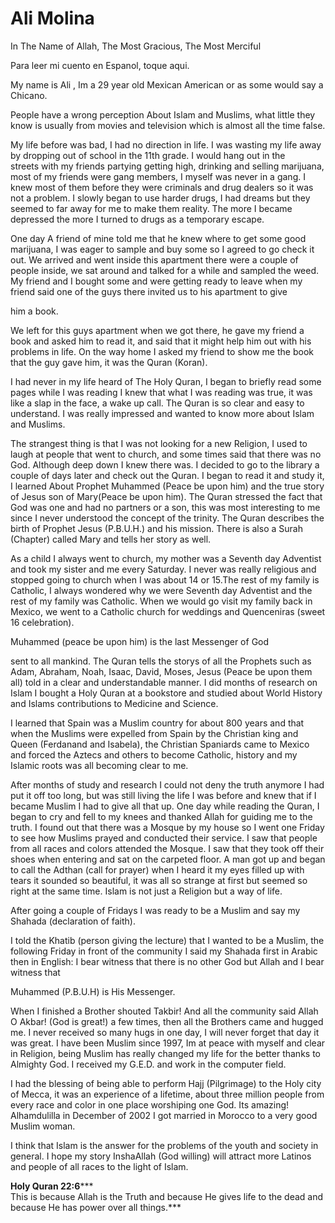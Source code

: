 Ali Molina
==========

In The Name of Allah, The Most Gracious, The Most Merciful

Para leer mi cuento en Espanol, toque aqui.

My name is Ali , Im a 29 year old Mexican American or as some would say
a Chicano.

People have a wrong perception About Islam and Muslims, what little they
know is usually from movies and television which is almost all the time
false.

My life before was bad, I had no direction in life. I was wasting my
life away by dropping out of school in the 11th grade. I would hang out
in the streets with my friends partying getting high, drinking and
selling marijuana, most of my friends were gang members, I myself was
never in a gang. I knew most of them before they were criminals and drug
dealers so it was not a problem. I slowly began to use harder drugs, I
had dreams but they seemed to far away for me to make them reality. The
more I became depressed the more I turned to drugs as a temporary
escape.

One day A friend of mine told me that he knew where to get some good
marijuana, I was eager to sample and buy some so I agreed to go check it
out. We arrived and went inside this apartment there were a couple of
people inside, we sat around and talked for a while and sampled the
weed. My friend and I bought some and were getting ready to leave when
my friend said one of the guys there invited us to his apartment to give

him a book.

We left for this guys apartment when we got there, he gave my friend a
book and asked him to read it, and said that it might help him out with
his problems in life. On the way home I asked my friend to show me the
book that the guy gave him, it was the Quran (Koran).

I had never in my life heard of The Holy Quran, I began to briefly read
some pages while I was reading I knew that what I was reading was true,
it was like a slap in the face, a wake up call. The Quran is so clear
and easy to understand. I was really impressed and wanted to know more
about Islam and Muslims.

The strangest thing is that I was not looking for a new Religion, I used
to laugh at people that went to church, and some times said that there
was no God. Although deep down I knew there was. I decided to go to the
library a couple of days later and check out the Quran. I began to read
it and study it, I learned About Prophet Muhammed (Peace be upon him)
and the true story of Jesus son of Mary(Peace be upon him). The Quran
stressed the fact that God was one and had no partners or a son, this
was most interesting to me since I never understood the concept of the
trinity. The Quran describes the birth of Prophet Jesus (P.B.U.H.) and
his mission. There is also a Surah (Chapter) called Mary and tells her
story as well.

As a child I always went to church, my mother was a Seventh day
Adventist and took my sister and me every Saturday. I never was really
religious and stopped going to church when I was about 14 or 15.The rest
of my family is Catholic, I always wondered why we were Seventh day
Adventist and the rest of my family was Catholic. When we would go visit
my family back in Mexico, we went to a Catholic church for weddings and
Quenceniras (sweet 16 celebration).

Muhammed (peace be upon him) is the last Messenger of God

sent to all mankind. The Quran tells the storys of all the Prophets such
as Adam, Abraham, Noah, Isaac, David, Moses, Jesus (Peace be upon them
all) told in a clear and understandable manner. I did months of research
on Islam I bought a Holy Quran at a bookstore and studied about World
History and Islams contributions to Medicine and Science.

I learned that Spain was a Muslim country for about 800 years and that
when the Muslims were expelled from Spain by the Christian king and
Queen (Ferdanand and Isabela), the Christian Spaniards came to Mexico
and forced the Aztecs and others to become Catholic, history and my
Islamic roots was all becoming clear to me.

After months of study and research I could not deny the truth anymore I
had put it off too long, but was still living the life I was before and
knew that if I became Muslim I had to give all that up. One day while
reading the Quran, I began to cry and fell to my knees and thanked Allah
for guiding me to the truth. I found out that there was a Mosque by my
house so I went one Friday to see how Muslims prayed and conducted their
service. I saw that people from all races and colors attended the
Mosque. I saw that they took off their shoes when entering and sat on
the carpeted floor. A man got up and began to call the Adthan (call for
prayer) when I heard it my eyes filled up with tears it sounded so
beautiful, it was all so strange at first but seemed so right at the
same time. Islam is not just a Religion but a way of life.

After going a couple of Fridays I was ready to be a Muslim and say my
Shahada (declaration of faith).

I told the Khatib (person giving the lecture) that I wanted to be a
Muslim, the following Friday in front of the community I said my Shahada
first in Arabic then in English: I bear witness that there is no other
God but Allah and I bear witness that

Muhammed (P.B.U.H) is His Messenger.

When I finished a Brother shouted Takbir! And all the community said
Allah O Akbar! (God is great!) a few times, then all the Brothers came
and hugged me. I never received so many hugs in one day, I will never
forget that day it was great. I have been Muslim since 1997, Im at peace
with myself and clear in Religion, being Muslim has really changed my
life for the better thanks to Almighty God. I received my G.E.D. and
work in the computer field.

I had the blessing of being able to perform Hajj (Pilgrimage) to the
Holy city of Mecca, it was an experience of a lifetime, about three
million people from every race and color in one place worshiping one
God. Its amazing! Alhamdulilla in December of 2002 I got married in
Morocco to a very good Muslim woman.

I think that Islam is the answer for the problems of the youth and
society in general. I hope my story InshaAllah (God willing) will
attract more Latinos and people of all races to the light of Islam.

**Holy Quran 22:6*****  
 This is because Allah is the Truth and because He gives life to the
dead and because He has power over all things.***


